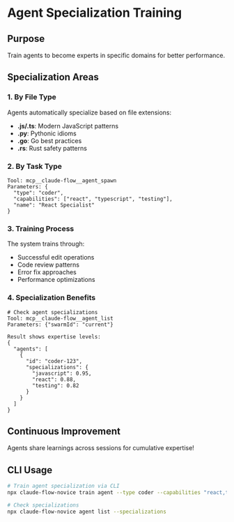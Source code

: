 # Agent Specialization Training

## Purpose
Train agents to become experts in specific domains for better performance.

## Specialization Areas

### 1. By File Type
Agents automatically specialize based on file extensions:
- **.js/.ts**: Modern JavaScript patterns
- **.py**: Pythonic idioms
- **.go**: Go best practices
- **.rs**: Rust safety patterns

### 2. By Task Type
```
Tool: mcp__claude-flow__agent_spawn
Parameters: {
  "type": "coder",
  "capabilities": ["react", "typescript", "testing"],
  "name": "React Specialist"
}
```

### 3. Training Process
The system trains through:
- Successful edit operations
- Code review patterns
- Error fix approaches
- Performance optimizations

### 4. Specialization Benefits
```
# Check agent specializations
Tool: mcp__claude-flow__agent_list
Parameters: {"swarmId": "current"}

Result shows expertise levels:
{
  "agents": [
    {
      "id": "coder-123",
      "specializations": {
        "javascript": 0.95,
        "react": 0.88,
        "testing": 0.82
      }
    }
  ]
}
```

## Continuous Improvement
Agents share learnings across sessions for cumulative expertise!

## CLI Usage
```bash
# Train agent specialization via CLI
npx claude-flow-novice train agent --type coder --capabilities "react,typescript"

# Check specializations
npx claude-flow-novice agent list --specializations
```